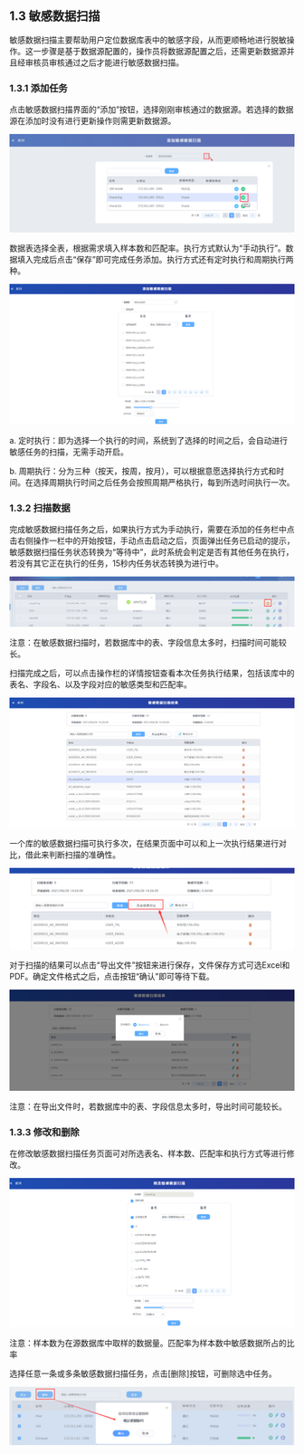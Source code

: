## 1.3 敏感数据扫描

敏感数据扫描主要帮助用户定位数据库表中的敏感字段，从而更顺畅地进行脱敏操作。这一步骤是基于数据源配置的，操作员将数据源配置之后，还需更新数据源并且经审核员审核通过之后才能进行敏感数据扫描。

### 1.3.1 添加任务

点击敏感数据扫描界面的“添加”按钮，选择刚刚审核通过的数据源。若选择的数据源在添加时没有进行更新操作则需更新数据源。

![](/images/operation/rule/datasource/datasource_12.png)

数据表选择全表，根据需求填入样本数和匹配率。执行方式默认为“手动执行”。数据填入完成后点击“保存”即可完成任务添加。执行方式还有定时执行和周期执行两种。

![](/images/operation/rule/datasource/datasource_13.png)

a. 定时执行：即为选择一个执行的时间，系统到了选择的时间之后，会自动进行敏感任务的扫描，无需手动开启。

b. 周期执行：分为三种（按天，按周，按月），可以根据意愿选择执行方式和时间。在选择周期执行时间之后任务会按照周期严格执行，每到所选时间执行一次。

### 1.3.2 扫描数据

完成敏感数据扫描任务之后，如果执行方式为手动执行，需要在添加的任务栏中点击右侧操作一栏中的开始按钮，手动点击启动之后，页面弹出任务已启动的提示，敏感数据扫描任务状态转换为“等待中”，此时系统会判定是否有其他任务在执行，若没有其它正在执行的任务，15秒内任务状态转换为进行中。

![](/images/operation/rule/datasource/datasource_14.png)

注意：在敏感数据扫描时，若数据库中的表、字段信息太多时，扫描时间可能较长。

扫描完成之后，可以点击操作栏的详情按钮查看本次任务执行结果，包括该库中的表名、字段名、以及字段对应的敏感类型和匹配率。

![](/images/operation/rule/datasource/datasource_15.png)

一个库的敏感数据扫描可执行多次，在结果页面中可以和上一次执行结果进行对比，借此来判断扫描的准确性。

![](/images/operation/rule/datasource/datasource_16.png)

对于扫描的结果可以点击“导出文件”按钮来进行保存，文件保存方式可选Excel和PDF。确定文件格式之后，点击按钮“确认”即可等待下载。

![](/images/operation/rule/datasource/datasource_17.png)

注意：在导出文件时，若数据库中的表、字段信息太多时，导出时间可能较长。

### 1.3.3 修改和删除

在修改敏感数据扫描任务页面可对所选表名、样本数、匹配率和执行方式等进行修改。

![](/images/operation/rule/datasource/datasource_18.png)

注意：样本数为在源数据库中取样的数据量。匹配率为样本数中敏感数据所占的比率

选择任意一条或多条敏感数据扫描任务，点击[删除]按钮，可删除选中任务。

![](/images/operation/rule/datasource/datasource_19.png)
